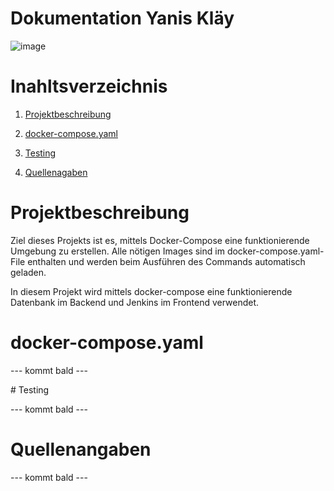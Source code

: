 # Dokumentation Yanis Kläy
![image](https://github.com/supernova576/Modul-300/blob/main/Pictures/Intro.png?raw=true)


# Inahltsverzeichnis

 1. [Projektbeschreibung](#Beschreibung) 

 2. [docker-compose.yaml](#yamlhehe)

 3. [Testing](#Testing)

 4. [Quellenagaben](#Quellen)

<div id='Beschreibung'/>

# Projektbeschreibung

Ziel dieses Projekts ist es, mittels Docker-Compose eine funktionierende Umgebung zu erstellen. Alle nötigen Images sind im docker-compose.yaml-File enthalten und werden beim Ausführen des Commands automatisch geladen.

In diesem Projekt wird mittels docker-compose eine funktionierende Datenbank im Backend und Jenkins im Frontend verwendet.

<div id='yamlhehe'/>

# docker-compose.yaml

--- kommt bald ---

<div id='Testing'/>
# Testing

--- kommt bald ---

<div id='Quellen'/>

# Quellenangaben

--- kommt bald ---
